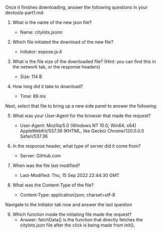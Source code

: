 Once it finishes downloading, answer the following questions in your devtools-part1.md:

1. What is the name of the new json file?
    - Name: citylots.jsonn

2. Which file initiated the download of the new file?
    - Initiator: expose.js:4
  
3. What is the file size of the downloaded file? (Hint: you can find this in the network tab, or the response headers)
    - Size: 114 B

4. How long did it take to download?
    - Time: 89 ms
 

Next, select that file to bring up a new side panel to answer the following:

5. What was your User-Agent for the browser that made the request?
    - User-Agent: Mozilla/5.0 (Windows NT 10.0; Win64; x64) AppleWebKit/537.36 (KHTML, like Gecko) Chrome/120.0.0.0 Safari/537.36

6. In the response header, what type of server did it come from?
    - Server: GitHub.com

7. When was the file last modified?
    - Last-Modified: Thu, 15 Sep 2022 22:44:30 GMT

8. What was the Content-Type of the file?
    - Content-Type: application/json; charset=utf-8


Navigate to the Initiator tab now and answer the last question

9. Which function inside the initiating file made the request?
    - Answer: fetchData() is the function that directly fetches the citylots.json file after the click is being made from init().
